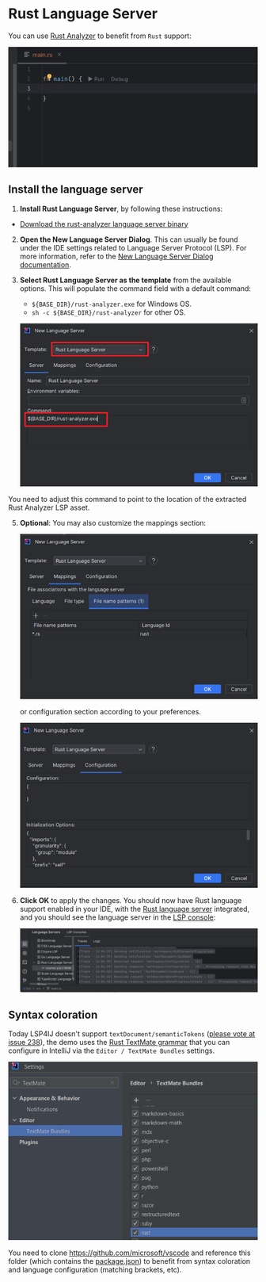 # Rust Language Server

You can use [Rust Analyzer](https://rust-analyzer.github.io/) to benefit from `Rust` support:

![Rust Analyzer Demo](../images/user-defined-ls/rust-analyzer/demo_ls.gif)

## Install the language server

1. **Install Rust Language Server**, by following these instructions:

* [Download the rust-analyzer language server binary](https://rust-analyzer.github.io/manual.html#rust-analyzer-language-server-binary)

2. **Open the New Language Server Dialog**. This can usually be found under the IDE settings related to Language Server Protocol (LSP). For more information, refer to the [New Language Server Dialog documentation](../UserDefinedLanguageServer.md#new-language-server-dialog).

3. **Select Rust Language Server as the template** from the available options.
   This will populate the command field with a default command:

    * `${BASE_DIR}/rust-analyzer.exe` for Windows OS.
    * `sh -c ${BASE_DIR}/rust-analyzer` for other OS.

   ![Rust Analyzer template](../images/user-defined-ls/rust-analyzer/select_template.png)

You need to adjust this command to point to the location of the extracted Rust Analyzer LSP asset.

5. **Optional**: You may also customize the mappings section:

   ![Rust Analyzer template mappings](../images/user-defined-ls/rust-analyzer/configure_file_mappings.png)

   or configuration section according to your preferences.

   ![Rust Analyzer template configuration](../images/user-defined-ls/rust-analyzer/RustAnalyzerTemplateConfiguration.png)

6. **Click OK** to apply the changes. You should now have Rust language support enabled in your IDE, with the [Rust language server](https://pkg.Rust.dev/Rustlang.org/x/tools/Rustpls) integrated,
   and you should see the language server in the [LSP console](../UserGuide.md#lsp-console):

   ![Rust Analyzer in LSP Console](../images/user-defined-ls/rust-analyzer/RustAnalyzerInLSPConsole.png)
 
## Syntax coloration

Today LSP4IJ doesn't support `textDocument/semanticTokens` ([please vote at issue 238](https://github.com/redhat-developer/lsp4ij/issues/238)), the demo
uses the [Rust TextMate grammar](https://github.com/microsoft/vscode/blob/main/extensions/rust/syntaxes/rust.tmLanguage.json)
that you can configure in IntelliJ via the `Editor / TextMate Bundles` settings.

![Rust TextMate Bundles](../images/user-defined-ls/rust-analyzer/RustTextMate.png)

You need to clone https://github.com/microsoft/vscode and reference this folder
(which contains the [package.json](https://github.com/microsoft/vscode/tree/main/extensions/rust))
to benefit from syntax coloration and language configuration (matching brackets, etc).